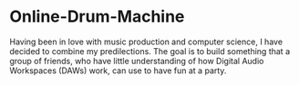 # Online-Drum-Machine
Having been in love with music production and computer science, I have decided to combine my predilections. The goal is to build something that a group of friends, who have little understanding of how Digital Audio Workspaces (DAWs) work, can use to have fun at a party. 
